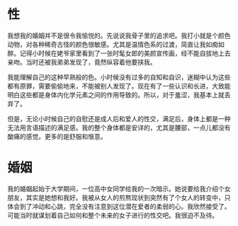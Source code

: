 # 性

我想我的婚姻并不是很令我愉悦的。先说说我骨子里的追求吧。我打小就是个颜色动物，对各种稀奇古怪的颜色很敏感。尤其是温情色系的过渡，简直让我如痴如醉。记得小时候在姥爷家里看到了一张时髦女郎的美颜宣传画，经不能自拔地上去亲吻。当时还被我弟弟发现了，竟然纵容着他要挟我。

我能理解自己的这种早熟般的色。小时候没有过多的自知和自识，迷糊中认为这些都有原罪，需要偷偷地来，不能被别人发现了。现在有了一些认识和长进，大致能明白这些都是身体内化学元素之间的作用导致的。所以，对于羞涩，我基本上就丢弃了。

但是，无论小时候自己的自慰还是成人后和爱人的性交，满足后，身体上都是一种无法用言语描述的满足感。我的整个身体都是安详的，尤其是腰部，一点儿都没有酸痛的感觉。更多的是舒服和惬意。

# 婚姻

我的婚姻起始于大学期间，一位高中女同学给我的一次暗示。她说要给我介绍个女朋友，其实是她想和我好。我被从女人的煎熬现状到突然有了个女人的转变中，只体会到了冲动和心跳，完全没有注意到这位潜在爱者的柔弱的心。我欣然接受了。可能当时就谋划着自己如何和整个未来的女子进行的性交吧。我很迫不及待。
